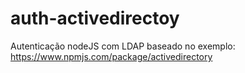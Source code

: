 # auth-activedirectoy
Autenticação nodeJS com LDAP baseado no exemplo: https://www.npmjs.com/package/activedirectory
